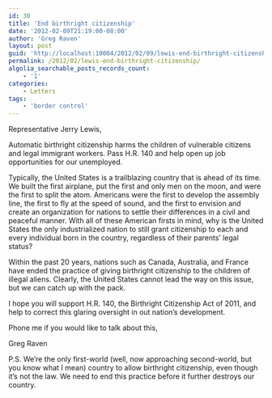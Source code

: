 ```yaml
---
id: 30
title: 'End birthright citizenship'
date: '2012-02-09T21:19:00-08:00'
author: 'Greg Raven'
layout: post
guid: 'http://localhost:10004/2012/02/09/lewis-end-birthright-citizenship/'
permalink: /2012/02/lewis-end-birthright-citizenship/
algolia_searchable_posts_records_count:
    - '1'
categories:
    - Letters
tags:
    - 'border control'
---
```


Representative Jerry Lewis,

Automatic birthright citizenship harms the children of vulnerable citizens and legal immigrant workers. Pass H.R. 140 and help open up job opportunities for our unemployed.  
  
Typically, the United States is a trailblazing country that is ahead of its time. We built the first airplane, put the first and only men on the moon, and were the first to split the atom. Americans were the first to develop the assembly line, the first to fly at the speed of sound, and the first to envision and create an organization for nations to settle their differences in a civil and peaceful manner. With all of these American firsts in mind, why is the United States the only industrialized nation to still grant citizenship to each and every individual born in the country, regardless of their parents’ legal status?

Within the past 20 years, nations such as Canada, Australia, and France have ended the practice of giving birthright citizenship to the children of illegal aliens. Clearly, the United States cannot lead the way on this issue, but we can catch up with the pack.

I hope you will support H.R. 140, the Birthright Citizenship Act of 2011, and help to correct this glaring oversight in out nation’s development.

Phone me if you would like to talk about this,

Greg Raven

P.S. We’re the only first-world (well, now approaching second-world, but you know what I mean) country to allow birthright citizenship, even though it’s not the law. We need to end this practice before it further destroys our country.